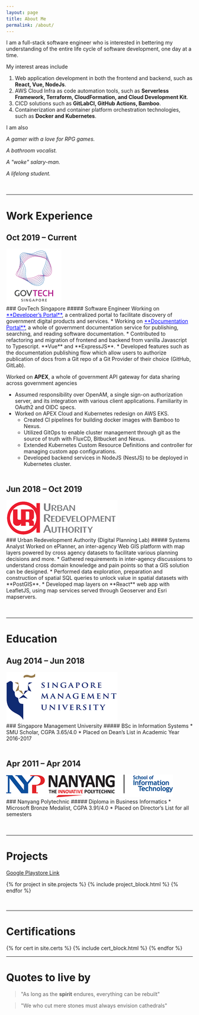 ```yaml
---
layout: page
title: About Me
permalink: /about/
---
```


I am a full-stack software engineer who is interested in bettering my understanding of the entire life cycle of software development, one day at a time.

My interest areas include
1. Web application development in both the frontend and backend, such as **React, Vue, NodeJs**. 
2. AWS Cloud Infra as code automation tools, such as **Serverless Framework, Terraform, CloudFormation, and Cloud Development Kit**.
3. CICD solutions such as **GitLabCI, GitHub Actions, Bamboo**.
4. Containerization and container platform orchestration technologies, such as **Docker and Kubernetes**.

I am also

_A gamer with a love for RPG games._

_A bathroom vocalist._

_A "woke" salary-man._

_A lifelong student._
<br/><br/><br/>

<!-- Every software dude/gal out there has got ~~a story~~ **many stories**.
Here I am, sharing mine. Feel free to email <span class="text-accent">thedeveloperdiaries@gmail.com</span> if you have anything interesting to share! -->

---

# Work Experience

## Oct 2019 – Current

<div class="container table">
    <div class="prose col-6 sm-width-half left">
        <img src="/assets/img/govtech-logo.png"/>
    </div>
</div>
### GovTech Singapore
##### Software Engineer
Working on <a style="color:blue" target="_blank" href="https://www.developer.tech.gov.sg/">**Developer’s Portal**</a>, a centralized portal to facilitate discovery of government digital products and services.
*	Working on <a style="color:blue" target="_blank" href="https://docs.developer.gov.sg/">**Documentation Portal**</a>, a whole of government documentation service for publishing, searching, and reading software documentation.
  *	Contributed to refactoring and migration of frontend and backend from vanilla Javascript to Typescript. **Vue** and **ExpressJS**.
  *	Developed features such as the documentation publishing flow which allow users to authorize publication of docs from a Git repo of a Git Provider of their choice (GitHub, GitLab).

Worked on **APEX**, a whole of government API gateway for data sharing across government agencies
* Assumed responsibility over OpenAM, a single sign-on authorization server, and its integration with various client applications. Familiarity in OAuth2 and OIDC specs.
* Worked on APEX Cloud and Kubernetes redesign on AWS EKS.
  * Created CI pipelines for building docker images with Bamboo to Nexus.
  * Utilized GitOps to enable cluster management through git as the source of truth with FluxCD, Bitbucket and Nexus.
  * Extended Kubernetes Custom Resource Definitions and controller for managing custom app configurations.
  * Developed backend services in NodeJS (NestJS) to be deployed in Kubernetes cluster.
<br/><br/>

## Jun 2018 – Oct 2019

<div class="container  table">
    <div class="prose col-6 sm-width-half left">
        <img src="/assets/img/ura-logo.png"/>
    </div>
</div>
### Urban Redevelopment Authority (Digital Planning Lab)	
##### Systems Analyst
Worked on ePlanner, an inter-agency Web GIS platform with map layers powered by cross agency datasets to facilitate various planning decisions and more.
*	Gathered requirements in inter-agency discussions to understand cross domain knowledge and pain points so that a GIS solution can be designed.
*	Performed data exploration, preparation and construction of spatial SQL queries to unlock value in spatial datasets with **PostGIS**.
*	Developed map layers on **React** web app with LeafletJS, using map services served through Geoserver and Esri mapservers.
<br/><br/><br/>

---

# Education

## Aug 2014 – Jun 2018

<div class="container  table">
    <div class="prose col-6 sm-width-half left">
        <img src="/assets/img/smu-logo.png"/>
    </div>
</div>
### Singapore Management University 
##### BSc in Information Systems  
*	SMU Scholar, CGPA 3.65/4.0
*	Placed on Dean’s List in Academic Year 2016-2017
<br/><br/>

## Apr 2011 – Apr 2014

<div class="container table mt-2">
    <div class="prose col-6 sm-width-half left">
        <img src="/assets/img/nypsit-logo.png"/>
    </div>
</div>
### Nanyang Polytechnic
##### Diploma in Business Informatics 
*	Microsoft Bronze Medalist, CGPA 3.91/4.0
*	Placed on Director’s List for all semesters
<br/><br/><br/>

---
<h1 
  id="Projects"
  class="header-title sm-width-full py-3 mt-3">
  Projects
</h1>
<a href="https://play.google.com/store/apps/developer?id=Apps+Conversion+Express" target="_blank">Google Playstore Link</a>
 

{% for project in site.projects %}
{% include project_block.html %}
{% endfor %}

&nbsp;

------
<h1 
  id="Certs"
  class="header-title sm-width-full py-3 mt-3">
  Certifications
</h1>
<div class="container mx-auto px-2 table">
      
  {% for cert in site.certs %} {% include cert_block.html %} {%
  endfor %}
  </div>

---

# Quotes to live by

> "As long as the **spirit** endures, everything can be rebuilt"

> "We who cut mere stones must always envision cathedrals"

<!-- <h1>Skills</h1> -->

